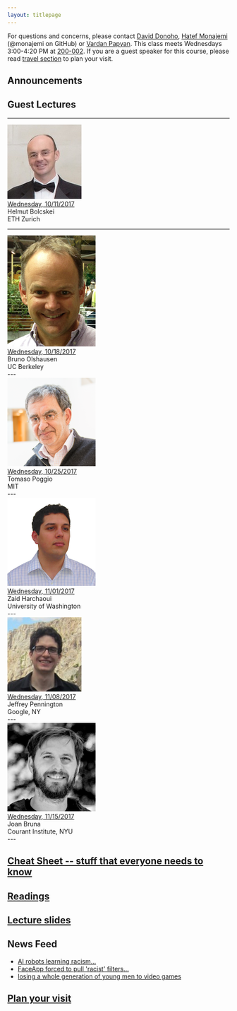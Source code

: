 ```yaml
---
layout: titlepage
---
```


For questions and concerns, please contact [David Donoho](https://profiles.stanford.edu/david-donoho), [Hatef Monajemi](http://web.stanford.edu/~monajemi/) (@monajemi on GitHub) or [Vardan Papyan](http://vardanp.cswp.cs.technion.ac.il/). This class meets Wednesdays 3:00-4:20 PM at [200-002](https://campus-map.stanford.edu/?srch=200-002). If you are a guest speaker for this course, please read [travel section](#plan-your-visit) to plan your visit. 


## [](#announcements)Announcements



## [](#guest-lectures) Guest Lectures
---
<div class="speaker-wrap">
<div class="speakerphoto">
<img src="assets/img/bolcskei.jpg">
</div>
<div class="card">
<a class="talkdate" href="./bolcskei_lecture">Wednesday, 10/11/2017</a> <br>
<span class="speaker">Helmut Bolcskei</span> <br>
<span class="speakerposition">ETH Zurich</span>
</div>
</div>

---
<div class="speaker-wrap">
<div class="speakerphoto">
<img src="assets/img/bruno_olshausen.jpg">
</div>
<div class="card">
<a class="talkdate" href="./olshausen_lecture">Wednesday, 10/18/2017</a> <br>
<span class="speaker">Bruno Olshausen</span> <br>
<span class="speakerposition">UC Berkeley</span>
</div>
</div>
---
<div class="speaker-wrap">
<div class="speakerphoto">
<img src="assets/img/poggio.png">
</div>
<div class="card">
<a class="talkdate" href="./poggio_lecture">Wednesday, 10/25/2017</a> <br>
<span class="speaker">Tomaso Poggio</span> <br>
<span class="speakerposition">MIT</span>
</div>
</div>
---
<div class="speaker-wrap">
<div class="speakerphoto">
<img src="assets/img/zaid.png">
</div>
<div class="card">
<a class="talkdate" href="./harchaoui_lecture">Wednesday, 11/01/2017</a> <br>
<span class="speaker">Zaid Harchaoui</span> <br>
<span class="speakerposition">University of Washington</span>
</div>
</div>
---
<div class="speaker-wrap">
<div class="speakerphoto">
<img src="assets/img/pennington.jpg">
</div>
<div class="card">
<a class="talkdate" href="./pennington_lecture">Wednesday, 11/08/2017</a> <br>
<span class="speaker">Jeffrey Pennington</span> <br>
<span class="speakerposition">Google, NY</span>
</div>
</div>
---
<div class="speaker-wrap">
<div class="speakerphoto">
<img src="assets/img/bruna.png">
</div>
<div class="card">
<a class="talkdate" href="./bruna_lecture">Wednesday, 11/15/2017</a> <br>
<span class="speaker">Joan Bruna</span> <br>
<span class="speakerposition">Courant Institute, NYU</span>
</div>
</div>
---


## [Cheat Sheet -- stuff that everyone needs to know](cheat_sheet)    

## [Readings](readings)    

## [Lecture slides](lecture_slides)     

## News Feed

* [AI robots learning racism...](http://www.independent.co.uk/life-style/gadgets-and-tech/news/ai-robots-artificial-intelligence-racism-sexism-prejudice-bias-language-learn-from-humans-a7683161.html)          
* [FaceApp forced to pull 'racist' filters...](https://www.theguardian.com/technology/2017/aug/10/faceapp-forced-to-pull-racist-filters-digital-blackface)    
* [losing a whole generation of young men to video games](http://nypost.com/2017/07/08/were-losing-a-whole-generation-of-young-men-to-video-games/)


## [Plan your visit](speaker_visit)
